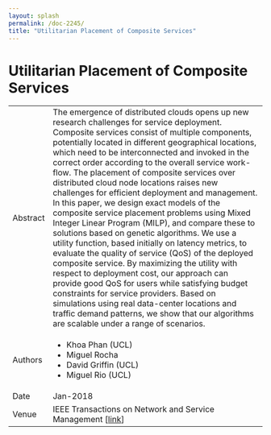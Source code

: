 ```yaml
---
layout: splash
permalink: /doc-2245/
title: "Utilitarian Placement of Composite Services"
---
```


# Utilitarian Placement of Composite Services

<table>
    <tbody>
    <tr>
        <td>Abstract</td>
        <td>The emergence of distributed clouds opens up new research challenges for service deployment. Composite services consist of multiple components, potentially located in different geographical locations, which need to be interconnected and invoked in the correct order according to the overall service work-flow. The placement of composite services over distributed cloud node locations raises new challenges for efficient deployment and management. In this paper, we design exact models of the composite service placement problems using Mixed Integer Linear Program (MILP), and compare these to solutions based on genetic algorithms. We use a utility function, based initially on latency metrics, to evaluate the quality of service (QoS) of the deployed composite service. By maximizing the utility with respect to deployment cost, our approach can provide good QoS for users while satisfying budget constraints for service providers. Based on simulations using real data-center locations and traffic demand patterns, we show that our algorithms are scalable under a range of scenarios.</td>
    </tr>
    <tr>
        <td>Authors</td>
        <td>
            <ul>
                <li>Khoa Phan (UCL)</li>
                <li>Miguel Rocha</li>
                <li>David Griffin (UCL)</li>
                <li>Miguel Rio (UCL)</li>
            </ul>
        </td>
    </tr>
    <tr>
        <td>Date</td>
        <td>Jan-2018</td>
    </tr>
    <tr>
        <td>Venue</td>
        <td>IEEE Transactions on Network and Service Management [<a href="https://ieeexplore.ieee.org/document/8269326">link</a>]</td>
    </tr>
    </tbody>
</table>
